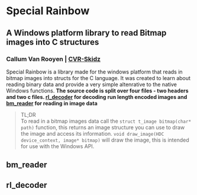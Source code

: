 # Special Rainbow
## A Windows platform library to read Bitmap images into C structures
### Callum Van Rooyen | [CVR-Skidz](https://github.com/cvr-skidz)

Special Rainbow is a library made for the windows platform that reads in bitmap images into structs for the C language.
It was created to learn about reading binary data and provide a very simple altenrative to the native Windows functions.
**The source code is split over four files - two headers and two c files. [rl_decoder](#rl_decoder) for decoding run length encoded images
and [bm_reader](#bm_reader) for reading in image data**

> TL;DR <br>
To read in a bitmap images data call the `struct t_image bitmap(char* path)` function, this returns an image structure you can use to draw the image and access its information. `void draw_image(HDC device_context, image* bitmap)` will draw the image, this is intended for use with the Windows API.

## bm_reader

## rl_decoder


